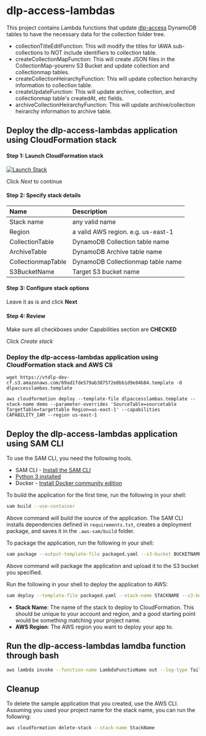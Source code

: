 # dlp-access-lambdas

This project contains Lambda functions that update [dlp-access](https://github.com/VTUL/dlp-access) DynamoDB tables to have the necessary data for the collection folder tree. 

- collectionTitleEditFunction: This will modify the titles for IAWA sub-collections to NOT include identifiers to collection table.
- createCollectionMapFunction: This will create JSON files in the CollectionMap-yourenv S3 Bucket and update collection and collectionmap tables.
- createCollectionHeirarchyFunction: This will update collection heirarchy information to collection table.
- createUpdateFunction: This will update archive, collection, and collectionmap table's createdAt, etc fields.
- archiveCollectionHeirarchyFunction: This will update archive/collection heirarchy information to archive table.

## Deploy the dlp-access-lambdas application using CloudFormation stack

#### Step 1: Launch CloudFormation stack
[![Launch Stack](https://cdn.rawgit.com/buildkite/cloudformation-launch-stack-button-svg/master/launch-stack.svg)](https://console.aws.amazon.com/cloudformation/home?region=us-east-1#/stacks/new?&templateURL=https://vtdlp-dev-cf.s3.amazonaws.com/69ad1fde579ab387572e0bb1d9e84b84.template)

Click *Next* to continue

#### Step 2: Specify stack details

| Name | Description |
|:---  |:------------|
| Stack name | any valid name |
| Region | a valid AWS region. e.g. us-east-1 |
| CollectionTable | DynamoDB Collection table name |
| ArchiveTable | DynamoDB Archive table name |
| CollectionmapTable | DynamoDB Collectionmap table name |
| S3BucketName | Target S3 bucket name |

#### Step 3: Configure stack options
Leave it as is and click **Next**

#### Step 4: Review
Make sure all checkboxes under Capabilities section are **CHECKED**

Click *Create stack*

### Deploy the dlp-access-lambdas application using CloudFormation stack and AWS Cli
```
wget https://vtdlp-dev-cf.s3.amazonaws.com/69ad1fde579ab387572e0bb1d9e84b84.template -O dlpaccesslambas.template

aws cloudformation deploy --template-file dlpaccesslambas.template --stack-name demo --parameter-overrides 'SourceTable=sourcetable TargetTable=targettable Region=us-east-1' --capabilities CAPABILITY_IAM --region us-east-1
```

## Deploy the dlp-access-lambdas application using SAM CLI

To use the SAM CLI, you need the following tools.

* SAM CLI - [Install the SAM CLI](https://docs.aws.amazon.com/serverless-application-model/latest/developerguide/serverless-sam-cli-install.html)
* [Python 3 installed](https://www.python.org/downloads/)
* Docker - [Install Docker community edition](https://hub.docker.com/search/?type=edition&offering=community)

To build the application for the first time, run the following in your shell:
```bash
sam build --use-container
```
Above command will build the source of the application. The SAM CLI installs dependencies defined in `requirements.txt`, creates a deployment package, and saves it in the `.aws-sam/build` folder.

To package the application, run the following in your shell:
```bash
sam package --output-template-file packaged.yaml --s3-bucket BUCKETNAME
```
Above command will package the application and upload it to the S3 bucket you specified.

Run the following in your shell to deploy the application to AWS:
```bash
sam deploy --template-file packaged.yaml --stack-name STACKNAME --s3-bucket BUCKETNAME --parameter-overrides 'CollectionTable=CollectionTable ArchiveTable=ArchiveTable CollectionmapTable=CollectionmapTable S3BucketName=S3BucketName Region=us-east-1' --capabilities CAPABILITY_IAM --region us-east-1
```

* **Stack Name**: The name of the stack to deploy to CloudFormation. This should be unique to your account and region, and a good starting point would be something matching your project name.
* **AWS Region**: The AWS region you want to deploy your app to.

## Run the dlp-access-lambdas lamdba function through bash
```bash
aws lambda invoke --function-name LambdaFunctioName out --log-type Tail --query 'LogResult' --output text |  base64 -d
```

## Cleanup

To delete the sample application that you created, use the AWS CLI. Assuming you used your project name for the stack name, you can run the following:

```bash
aws cloudformation delete-stack --stack-name StackName
```

